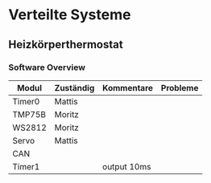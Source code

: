 # Verteilte Systeme
## Heizkörperthermostat

### Software Overview
| Modul       | Zuständig   | Kommentare  | Probleme    |
|-------------|-------------|-------------|-------------|
| Timer0      | Mattis      ||||
| TMP75B      | Moritz      ||||
| WS2812      | Moritz      ||||
| Servo       | Mattis      ||||
| CAN         |||||
| Timer1      |             | output 10ms |              |

